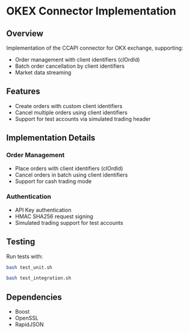 # OKEX Connector Implementation

## Overview
Implementation of the CCAPI connector for OKX exchange, supporting:
- Order management with client identifiers (clOrdId)
- Batch order cancellation by client identifiers
- Market data streaming

## Features
- Create orders with custom client identifiers
- Cancel multiple orders using client identifiers
- Support for test accounts via simulated trading header

## Implementation Details
### Order Management
- Place orders with client identifiers (clOrdId)
- Cancel orders in batch using client identifiers
- Support for cash trading mode

### Authentication
- API Key authentication
- HMAC SHA256 request signing
- Simulated trading support for test accounts

## Testing
Run tests with:
```bash
bash test_unit.sh
```
```bash
bash test_integration.sh
```

## Dependencies
- Boost
- OpenSSL
- RapidJSON
